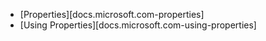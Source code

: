 - [Properties][docs.microsoft.com-properties]
- [Using Properties][docs.microsoft.com-using-properties]
